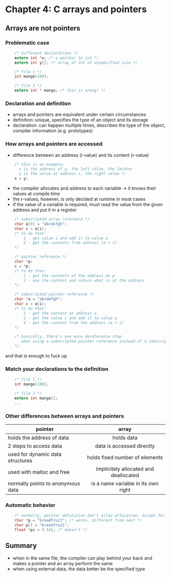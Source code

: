 # Chapter 4: C arrays and pointers

## Arrays are not pointers


### Problematic case

~~~C
    /* different declarations */
    extern int *x; /* a pointer to int */
    extern int y[]; /* array of int of unspecified size */

    /* file 1 */
    int mango[100];

    /* file 2 */
    extern int * mango; /* this is wrong! */

~~~


### Declaration and definition

- arrays and pointers are equivalent under certain circumstances
- definition: unique, specifies the type of an object and its storage
- declaration: can happen multiple times, describes the type of the object, compiler information (e.g. prototypes)


### How arrays and pointers are accessed

- difference between an address (l-value) and its content (r-value)

~~~C
    /* this is an example:
      x is the address of y, the left value, the locator
      y is the value at address x, the right value */
    x = y;
~~~

- the compiler allocates and address to each variable -> it knows their values at compile time
- the r-values, however, is only decided at runtime in most cases
- if the value of a variable is required, must read the value from the given address and put it in a register

~~~C
    /* subscripted array reference */
    char a[9] = "abcdefgh";
    char c = a[i];
    /* to do that:
        1 - get value i and add it to value a
        2 - get the contents from address (a + i)
    */

    /* pointer reference */
    char *p;
    c = *p;
    /* to do that:
        1 - get the contents of the address at p
        2 - use the content and return what is at the address
    */

    /* subscripted pointer reference */
    char *a = "abcdefgh";
    char c = a[i];
    /* to do that:
        1 - get the content at address a
        2 - get the value i and add it to value a
        3 - get the content from the address (a + i)
    */

    /* basically, there's one more dereference step
       when using a subscripted pointer reference instead of a subscripted array reference
    */
~~~

and that is enough to fuck up



### Match your declarations to the definition

~~~C
    /* file 1 */
    int mango[100];

    /* file 2 */
    extern int mango[];
    ...
~~~


### Other differences between arrays and pointers

| pointer           |   array               |
| ----------------- |:---------------------:|
| holds the address of data | holds data |
| 2 steps to access data | data is accessed directly |
| used for dynamic data structures | holds fixed number of elements |
| used with malloc and free | implicitely allocated and deallocated |
| normally points to anonymous data | is a name variable in its own right |


### Automatic behavior

~~~C
	/* normally, pointer definition don't allow allocation, except for char* */
	char *p = "breadfruit"; /* works, different from next */
	char p[] = "breadfruit";
	float *pi = 3.141; /* doesn't */
~~~

## Summary

- when in the same file, the compiler can play behind your back and makes a pointer and an array perform the same
- when using external data, the data better be the specified type
